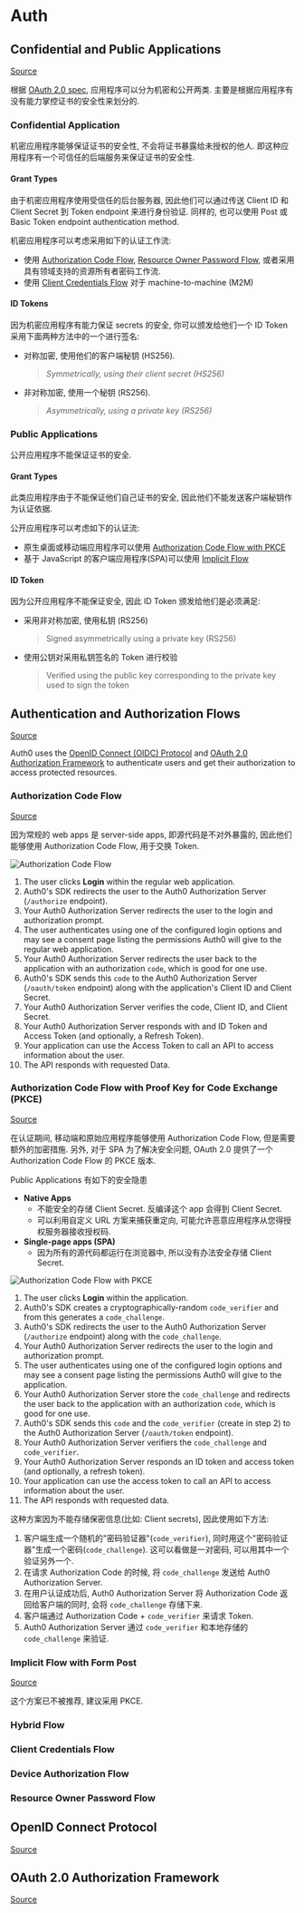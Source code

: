# Auth

## Confidential and Public Applications

[Source](https://auth0.com/docs/get-started/applications/confidential-and-public-applications)

根据 [OAuth 2.0 spec](https://tools.ietf.org/html/rfc6749#section-2.1), 应用程序可以分为机密和公开两类. 主要是根据应用程序有没有能力掌控证书的安全性来划分的.

### Confidential Application

机密应用程序能够保证证书的安全性, 不会将证书暴露给未授权的他人. 即这种应用程序有一个可信任的后端服务来保证证书的安全性.

#### Grant Types

由于机密应用程序使用受信任的后台服务器, 因此他们可以通过传送 Client ID 和 Client Secret 到 Token endpoint 来进行身份验证. 同样的, 也可以使用 Post 或 Basic Token endpoint authentication method.

机密应用程序可以考虑采用如下的认证工作流:

- 使用 [Authorization Code Flow](https://auth0.com/docs/get-started/authentication-and-authorization-flow/authorization-code-flow), [Resource Owner Password Flow](https://auth0.com/docs/get-started/authentication-and-authorization-flow/resource-owner-password-flow), 或者采用具有领域支持的资源所有者密码工作流.
- 使用 [Client Credentials Flow](https://auth0.com/docs/get-started/authentication-and-authorization-flow/client-credentials-flow) 对于 machine-to-machine (M2M)

#### ID Tokens

因为机密应用程序有能力保证 secrets 的安全, 你可以颁发给他们一个 ID Token 采用下面两种方法中的一个进行签名:

- 对称加密, 使用他们的客户端秘钥 (HS256).
  > _Symmetrically, using their client secret (HS256)_
- 非对称加密, 使用一个秘钥 (RS256).
  > _Asymmetrically, using a private key (RS256)_

### Public Applications

公开应用程序不能保证证书的安全.

#### Grant Types

此类应用程序由于不能保证他们自己证书的安全, 因此他们不能发送客户端秘钥作为认证依据.

公开应用程序可以考虑如下的认证流:

- 原生桌面或移动端应用程序可以使用 [Authorization Code Flow with PKCE](https://auth0.com/docs/get-started/authentication-and-authorization-flow/authorization-code-flow-with-proof-key-for-code-exchange-pkce)
- 基于 JavaScript 的客户端应用程序(SPA)可以使用 [Implicit Flow](https://auth0.com/docs/get-started/authentication-and-authorization-flow/implicit-flow-with-form-post)

#### ID Token

因为公开应用程序不能保证安全, 因此 ID Token 颁发给他们是必须满足:

- 采用非对称加密, 使用私钥 (RS256)
  > Signed asymmetrically using a private key (RS256)
- 使用公钥对采用私钥签名的 Token 进行校验
  > Verified using the public key corresponding to the private key used to sign the token

## Authentication and Authorization Flows

[Source](https://auth0.com/docs/get-started/authentication-and-authorization-flow)

Auth0 uses the [OpenID Connect (OIDC) Protocol](https://auth0.com/docs/authenticate/protocols/openid-connect-protocol) and [OAuth 2.0 Authorization Framework](https://auth0.com/docs/authenticate/protocols/oauth) to authenticate users and get their authorization to access protected resources.

### Authorization Code Flow

[Source](https://auth0.com/docs/get-started/authentication-and-authorization-flow/authorization-code-flow)

因为常规的 web apps 是 server-side apps, 即源代码是不对外暴露的, 因此他们能够使用 Authorization Code Flow, 用于交换 Token.

![Authorization Code Flow](assets/auth-sequence-auth-code.png)

1. The user clicks **Login** within the regular web application.
2. Auth0's SDK redirects the user to the Auth0 Authorization Server (`/authorize` endpoint).
3. Your Auth0 Authorization Server redirects the user to the login and authorization prompt.
4. The user authenticates using one of the configured login options and may see a consent page listing the permissions Auth0 will give to the regular web application.
5. Your Auth0 Authorization Server redirects the user back to the application with an authorization `code`, which is good for one use.
6. Auth0's SDK sends this `code` to the Auth0 Authorization Server (`/oauth/token` endpoint) along with the application's Client ID and Client Secret.
7. Your Auth0 Authorization Server verifies the code, Client ID, and Client Secret.
8. Your Auth0 Authorization Server responds with and ID Token and Access Token (and optionally, a Refresh Token).
9. Your application can use the Access Token to call an API to access information about the user.
10. The API responds with requested Data.

### Authorization Code Flow with Proof Key for Code Exchange (PKCE)

[Source](https://auth0.com/docs/get-started/authentication-and-authorization-flow/authorization-code-flow-with-proof-key-for-code-exchange-pkce)

在认证期间, 移动端和原始应用程序能够使用 Authorization Code Flow, 但是需要额外的加密措施. 另外, 对于 SPA 为了解决安全问题, OAuth 2.0 提供了一个 Authorization Code Flow 的 PKCE 版本.

Public Applications 有如下的安全隐患

- **Native Apps**
  - 不能安全的存储 Client Secret. 反编译这个 app 会得到 Client Secret.
  - 可以利用自定义 URL 方案来捕获重定向, 可能允许恶意应用程序从您得授权服务器接收授权码.
- **Single-page apps (SPA)**
  - 因为所有的源代码都运行在浏览器中, 所以没有办法安全存储 Client Secret.

![Authorization Code Flow with PKCE](assets/auth-sequence-auth-code-pkce.png)

1. The user clicks **Login** within the application.
2. Auth0's SDK creates a cryptographically-random `code_verifier` and from this generates a `code_challenge`.
3. Auth0's SDK redirects the user to the Auth0 Authorization Server (`/authorize` endpoint) along with the `code_challenge`.
4. Your Auth0 Authorization Server redirects the user to the login and authorization prompt.
5. The user authenticates using one of the configured login options and may see a consent page listing the permissions Auth0 will give to the application.
6. Your Auth0 Authorization Server store the `code_challenge` and redirects the user back to the application with an authorization `code`, which is good for one use.
7. Auth0's SDK sends this `code` and the `code_verifier` (create in step 2) to the Auth0 Authorization Server (`/oauth/token` endpoint).
8. Your Auth0 Authorization Server verifiers the `code_challenge` and `code_verifier`.
9. Your Auth0 Authorization Server responds an ID token and access token (and optionally, a refresh token).
10. Your application can use the access token to call an API to access information about the user.
11. The API responds with requested data.

这种方案因为不能存储保密信息(比如: Client secrets), 因此使用如下方法:

1. 客户端生成一个随机的"密码验证器"(`code_verifier`), 同时用这个"密码验证器"生成一个密码(`code_challenge`). 这可以看做是一对密码, 可以用其中一个验证另外一个.
2. 在请求 Authorization Code 的时候, 将 `code_challenge` 发送给 Auth0 Authorization Server.
3. 在用户认证成功后, Auth0 Authorization Server 将 Authorization Code 返回给客户端的同时, 会将 `code_challenge` 存储下来.
4. 客户端通过 Authorization Code + `code_verifier` 来请求 Token.
5. Auth0 Authorization Server 通过 `code_verifier` 和本地存储的 `code_challenge` 来验证.

### Implicit Flow with Form Post

[Source](https://auth0.com/docs/get-started/authentication-and-authorization-flow/implicit-flow-with-form-post)

这个方案已不被推荐, 建议采用 PKCE.

### Hybrid Flow

### Client Credentials Flow

### Device Authorization Flow

### Resource Owner Password Flow

## OpenID Connect Protocol

[Source](https://auth0.com/docs/authenticate/protocols/openid-connect-protocol)

## OAuth 2.0 Authorization Framework

[Source](https://auth0.com/docs/authenticate/protocols/oauth)
